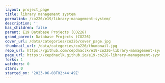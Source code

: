 ```yaml
---
layout: project_page
title: library management system
permalink: /co226/e19/library-management-system/
description: ''
has_children: false
parent: E19 Database Projects (CO226)
grand_parent: Database Projects (CO226)
cover_url: /data/categories/co226/cover_page.jpg
thumbnail_url: /data/categories/co226/thumbnail.jpg
repo_url: https://github.com/cepdnaclk/e19-co226-library-management-system
page_url: https://cepdnaclk.github.io/e19-co226-library-management-system
forks: 1
watchers: 0
stars: 0
started_on: '2023-06-08T02:44:49Z'
---
```


